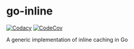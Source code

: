 # go-inline

[![Codacy](https://app.codacy.com/project/badge/Grade/e9b391e7135949cf9da3cbdba5317de6)](https://app.codacy.com/gh/mrogaski/go-inline/dashboard?utm_source=gh&utm_medium=referral&utm_content=&utm_campaign=Badge_grade)
[![CodeCov](https://codecov.io/gh/mrogaski/go-inline/branch/main/graph/badge.svg?token=SRF7FS3UX6)](https://codecov.io/gh/mrogaski/go-inline)

A generic implementation of inline caching in Go
